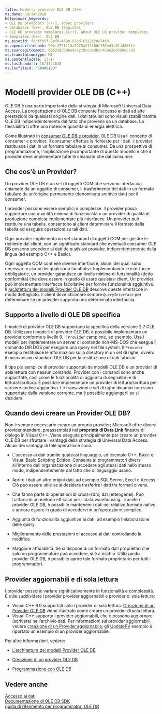```yaml
---
title: Modelli provider OLE DB (C++)
ms.date: 10/24/2018
helpviewer_keywords:
- OLE DB providers [C++], about providers
- databases [C++], OLE DB templates
- OLE DB provider templates [C++], about OLE DB provider templates
- templates [C++], OLE DB
ms.assetid: fccff85f-2af8-4500-82bd-6312d28a74b8
ms.openlocfilehash: 99bf377ff10a2978a912666e787ed3a024d8654e
ms.sourcegitcommit: 6052185696adca270bc9bdbec45a626dd89cdcdd
ms.translationtype: MT
ms.contentlocale: it-IT
ms.lasthandoff: 10/31/2018
ms.locfileid: "50485183"
---
```

# <a name="ole-db-provider-templates-c"></a>Modelli provider OLE DB (C++)

OLE DB è una parte importante della strategia di Microsoft Universal Data Access. La progettazione di OLE DB consente l'accesso ai dati ad alte prestazioni da qualsiasi origine dati. I dati tabulari sono visualizzabili tramite OLE DB indipendentemente dal fatto che proviene da un database. La flessibilità ti offre una notevole quantità di energia elettrica.

Come illustrato in [consumer OLE DB e provider](../../data/oledb/ole-db-consumers-and-providers.md), OLE DB Usa il concetto di consumer e provider. Il consumer effettua le richieste per i dati. il provider restituisce i dati in un formato tabulare al consumer. Da una prospettiva di programmazione, l'implicazione più importante di questo modello è che il provider deve implementare tutte le chiamate che dal consumer.

## <a name="what-is-a-provider"></a>Che cos'è un Provider?

Un provider OLE DB è un set di oggetti COM che servono interfaccia chiamate da un oggetto di consumer, il trasferimento dei dati in un formato tabulare da un'origine permanente (denominata archivio dati) per il consumer.

I provider possono essere semplici o complesse. Il provider possa supportare una quantità minima di funzionalità o un provider di qualità di produzione completa implementare più interfacce. Un provider può restituire una tabella, consentono al client determinare il formato della tabella ed eseguire operazioni su tali dati.

Ogni provider implementa un set standard di oggetti COM per gestire le richieste dal client, con un significato standard che eventuali consumer OLE DB possono accedere ai dati da qualsiasi provider, indipendentemente dalla lingua (ad esempio C++ e Basic).

Ogni oggetto COM contiene diverse interfacce, alcuni dei quali sono necessari e alcuni dei quali sono facoltativi. Implementando le interfacce obbligatorie, un provider garantisce un livello minimo di funzionalità (detto conformità) che deve essere in grado di usare qualsiasi client. Un provider può implementare interfacce facoltative per fornire funzionalità aggiuntive. Il [architettura dei modelli Provider OLE DB](../../data/oledb/ole-db-provider-template-architecture.md) descrive queste interfacce in modo dettagliato. Il client deve chiamare sempre `QueryInterface` per determinare se un provider supporta una determinata interfaccia.

## <a name="ole-db-specification-level-support"></a>Supporto a livello di OLE DB specifica

I modelli di provider OLE DB supportano la specifica della versione 2.7 OLE DB. Utilizzare i modelli di provider OLE DB, è possibile implementare un provider conforme a livello 0. Il `Provider` campione, ad esempio, Usa i modelli per implementare un server di comando non-MS-DOS che esegue il comando DIR DOS per eseguire una query nel file system. Il `Provider` esempio restituisce le informazioni sulla directory in un set di righe, ovvero il meccanismo standard OLE DB per la restituzione di dati tabulari.

Il tipo più semplice di provider supportati da modelli OLE DB è un provider di sola lettura con nessun comando. Provider con i comandi sono anche supportate, così come le funzionalità di aggiunta di segnalibri e di lettura/scrittura. È possibile implementare un provider di lettura/scrittura per scrivere codice aggiuntivo. Le transazioni e set di righe dinamici non sono supportate dalla versione corrente, ma è possibile aggiungerli se si desidera.

## <a name="when-do-you-need-to-create-an-ole-db-provider"></a>Quando devi creare un Provider OLE DB?

Non è sempre necessario creare un proprio provider; Microsoft offre diversi provider standard, preassemblati nel **proprietà di Data Link** finestra di dialogo in Visual C++. Viene eseguita principalmente per creare un provider OLE DB per sfruttare i vantaggi della strategia di Universal Data Access. Alcuni dei vantaggi di tale operazione sono:

- L'accesso ai dati tramite qualsiasi linguaggio, ad esempio C++, Basic e Visual Basic Scripting Edition. Consente ai programmatori diversi all'interno dell'organizzazione di accedere agli stessi dati nello stesso modo, indipendentemente dal fatto che di linguaggio usano.

- Aprire i dati ad altre origini dati, ad esempio SQL Server, Excel e Access. Ciò può essere utile se si desidera trasferire i dati tra formati diversi.

- Che fanno parte di operazioni di cross-zdroj dat (eterogenei). Può trattarsi di un metodo efficace per il data warehousing. Tramite i provider OLE DB, è possibile mantenere i dati nel relativo formato nativo e ancora essere in grado di accedervi in un'operazione semplice.

- Aggiunta di funzionalità aggiuntive ai dati, ad esempio l'elaborazione delle query.

- Miglioramento delle prestazioni di accesso ai dati controllando la modifica.

- Maggiore affidabilità. Se si dispone di un formato dati proprietari che solo un programmatore può accedere, si è a rischio. Utilizzando provider OLE DB, è possibile aprire tale formato proprietario per tutti i programmatori.

## <a name="read-only-and-updatable-providers"></a>Provider aggiornabili e di sola lettura

I provider possono variare significativamente in funzionalità e complessità. È utile suddividere i provider provider aggiornabili e provider di sola lettura:

- Visual C++ 6.0 supportati solo i provider di sola lettura. [Creazione di un Provider OLE DB](../../data/oledb/creating-an-ole-db-provider.md) viene illustrato come creare un provider di sola lettura.
- Visual C++ supporta i provider aggiornabili, che è possono aggiornare (scrivere) nell'archivio dati. Per informazioni sui provider aggiornabili, vedere [creazione di un Provider aggiornabile](../../data/oledb/creating-an-updatable-provider.md); gli [UpdatePV](https://github.com/Microsoft/VCSamples/tree/master/VC2010Samples/ATL/OLEDB/Provider/UPDATEPV) esempio è riportato un esempio di un provider aggiornabile.

Per altre informazioni, vedere:

- [L'architettura dei modelli Provider OLE DB](../../data/oledb/ole-db-provider-template-architecture.md)

- [Creazione di un provider OLE DB](../../data/oledb/creating-an-ole-db-provider.md)

- [Programmazione con OLE DB](../../data/oledb/ole-db-programming.md)

## <a name="see-also"></a>Vedere anche

[Accesso ai dati](../data-access-in-cpp.md)<br/>
[Documentazione di OLE DB SDK](/previous-versions/windows/desktop/ms722784)<br/>
[guida di riferimento per programmatori OLE DB](/previous-versions/windows/desktop/ms713643)<br/>
